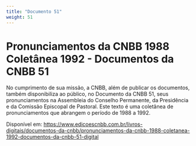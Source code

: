 ```yaml
---
title: "Documento 51"
weight: 51
---
```


# Pronunciamentos da CNBB 1988 Coletânea 1992 - Documentos da CNBB 51

No cumprimento de sua missão, a CNBB, além de publicar os documentos, também disponibiliza ao público, no Documento da CNBB 51, seus pronunciamentos na Assembleia do Conselho Permanente, da Presidência e da Comissão Episcopal de Pastoral. Este texto é uma coletânea de pronunciamentos que abrangem o período de 1988 a 1992.

Disponível em: https://www.edicoescnbb.com.br/livros-digitais/documentos-da-cnbb/pronunciamentos-da-cnbb-1988-coletanea-1992-documentos-da-cnbb-51-digital
